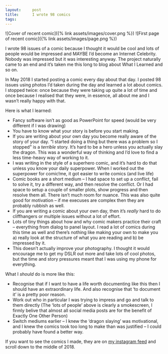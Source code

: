 ```yaml
---
layout:     post
title:      I wrote 98 comics
tags:       
---
```



![Cover of recent comic]({% link assets/images/cover.png %})
![First page of recent comic]({% link assets/images/page.png %})

I wrote 98 issues of a comic because I thought it would be cool and lots of people would be impressed and MAYBE I’d become an Internet Celebrity. Nobody was impressed but it was interesting anyway.  The project naturally came to an end and it’s taken me this long to blog about What I Learned and so on.

In May 2018 I started posting a comic every day about that day. I posted 98 issues using photos I’d taken during the day and learned a lot about comics. I stopped twice: once because they were taking up quite a lot of time and once because I realised that they were, in essence, all about me and I wasn’t really happy with that.

Here is what I learned:

*   Fancy software isn’t as good as PowerPoint for speed (would be very different if I was drawing)
*   You have to know what your story is before you start making.
*   If you are writing about your own day you become really aware of the story of your day. “I started doing a thing but there was a problem so I stopped” is a *terrible* story. It’s hard to be a hero unless you actually slay the dragon.  This was a wonderful way of thinking and I’d love to find a less time-heavy way of working to it.
*   I was writing in the style of a superhero comic, and it’s hard to do that unless you know your daily superpower. When I worked out the superpower for comic!me, it got easier to write comics (and live life)
*   Comic books are a short medium – I had space to set up a conflict, fail to solve it, try a different way, and then resolve the conflict. Or I had space to setup a couple of smaller plots, show progress and then resolve them all. There isn’t much room for nuance. This was also quite good for motivation – if me execuses are complex then they are probably rubbish as well.
*   If you are writing a comic about your own day, then it’s *really* hard to do cliffhangers or multiple issues without a lot of effort.
*   Lots of tiny things about how and why comic makers practice their craft – everything from dialog to panel layout. I read a lot of comics during this time as well and there’s nothing like making your own to make you a) really look at the structure of what you are reading and b) be impressed by it.
*   This doesn’t actually improve your photography. I thought it would encourage me to get my DSLR out more and take lots of cool photos, but the time and story pressures meant that I was using my phone for everything.

What I _should_ do is more like this:

*   Recognise that if I want to have a life worth documenting like this then I should have an extraordinary life.  And also recognise that ‘to document it’ is a pretty poor reason.
*   Work out who in particular I was trying to impress and go and talk to them directly (The ‘lots of people’ above is clearly a smokescreen, I firmly belive that almost all social media posts are for the benefit of Exactly One Other Person)
*   Switch mediums earlier – I knew the ‘dragon slaying’ was motivational, and I knew the comics took too long to make than was justified – I could probably have found a better way.

If you want to see the comics I made, they are on [my instagram feed](https://www.instagram.com/joereddington/) and scroll down to the middle of 2018.

